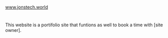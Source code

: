 #
www.jonstech.world
#
This website is a portifolio site that funtions as well to book a time with [site owner].
